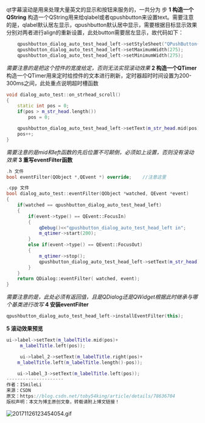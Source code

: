 qt字幕滚动是用来处理大量英文的显示和按钮来服务的，一共分为 步
**1 构造一个QString**
构造一个QString用来给qlabel或者qpushbutton来设置text。需要注意的是，qlabel默认居左显示，qpushbutton默认居中显示，需要根据目标显示效果分别对两者进行align的重新设置，此处button需要居左显示，故代码如下：
```c++
    qpushbutton_dialog_auto_test_head_left->setStyleSheet("QPushButton{text-align : left;}");
    qpushbutton_dialog_auto_test_head_left->setMaximumWidth(275);
    qpushbutton_dialog_auto_test_head_left->setMinimumWidth(275);
```
*需要注意的是把这个控件的宽度给定，否则无法实现滚动效果*
**2 构造一个QTimer**
构造一个QTimer用来定时给控件的文本进行刷新，定时器超时时间设置为200-300ms之间，此处重点说明超时槽函数
```c++
void dialog_auto_test::on_strhead_scroll()
{
    static int pos = 0;
    if(pos > m_str_head.length())
        pos = 0;

    qpushbutton_dialog_auto_test_head_left->setText(m_str_head.mid(pos) + m_str_head.left(pos));
    pos++;
}
```
*需要注意的是mid和left函数的先后位置不可颠倒，必须如上设置，否则没有滚动效果*
**3 重写eventFilter函数**
```c++
.h 文件
bool eventFilter(QObject *,QEvent *) override;    //注意这里

.cpp 文件
bool dialog_auto_test::eventFilter(QObject *watched, QEvent *event)
{
    if(watched == qpushbutton_dialog_auto_test_head_left)
    {
        if(event->type() == QEvent::FocusIn)
        {
            qDebug()<<"qpushbutton_dialog_auto_test_head_left in";
            m_qtimer->start(200);
        }
        else if(event->type() == QEvent::FocusOut)
        {
            m_qtimer->stop();
            qpushbutton_dialog_auto_test_head_left->setText(m_str_head);
        }
    }
    return QDialog::eventFilter( watched, event);
}
```
*需要注意的是，此处必须有返回值，且是QDialog还是QWidget根据此时继承与哪个基类进行改写*
**4 安装eventFilter**
```c++
qpushbutton_dialog_auto_test_head_left->installEventFilter(this);
```
**5 滚动效果预览**
```c++
ui->label->setText(m_labelTitle.mid(pos)+
     m_labelTitle.left(pos));

     ui->label_2->setText(m_labelTitle.right(pos)+
    m_labelTitle.left(m_labelTitle.length()-pos));

    ui->label_3->setText(m_labelTitle.left(pos));
--------------------- 
作者：ISmileLi 
来源：CSDN 
原文：https://blog.csdn.net/toby54king/article/details/78636704 
版权声明：本文为博主原创文章，转载请附上博文链接！
```
![20171126123454054.gif](0)


